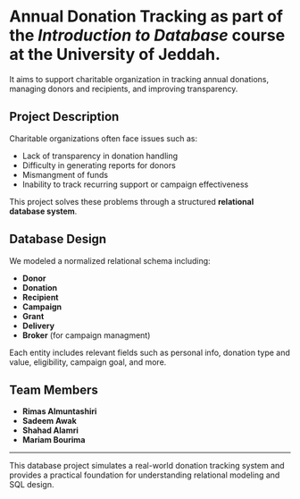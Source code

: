 # Annual Donation Tracking as part of the *Introduction to Database* course at the University of Jeddah.
It aims to support charitable organization in tracking annual donations, managing donors and recipients, and improving transparency.

## Project Description
Charitable organizations often face issues such as:
- Lack of transparency in donation handling
- Difficulty in generating reports for donors
- Mismangment of funds
- Inability to track recurring support or campaign effectiveness

This project solves these problems through a structured **relational database system**.

## Database Design
We modeled a normalized relational schema including:
- **Donor**
- **Donation**
- **Recipient**
- **Campaign**
- **Grant**
- **Delivery**
- **Broker** (for campaign managment)

Each entity includes relevant fields such as personal info, donation type and value, eligibility, campaign goal, and more.

## Team Members
- **Rimas Almuntashiri**
- **Sadeem Awak**
- **Shahad Alamri**
- **Mariam Bourima**
-------------------------------------------------------------------------------------------------
This database project simulates a real-world donation tracking system and provides a practical foundation for understanding relational modeling and SQL design.
